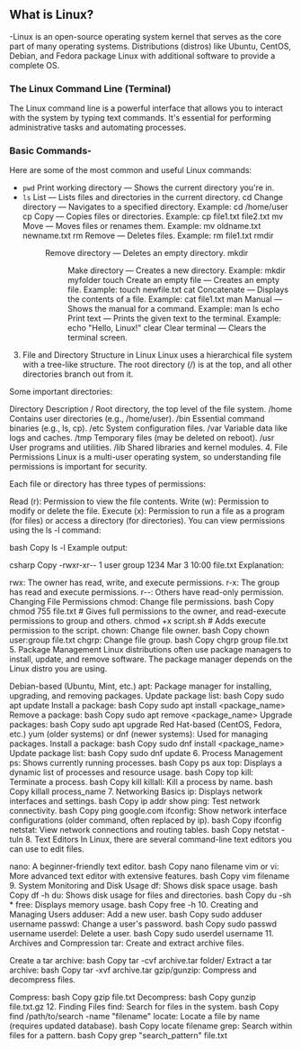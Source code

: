 ## What is Linux?
-Linux is an open-source operating system kernel that serves as the core part of many operating systems. Distributions (distros) like Ubuntu, CentOS, Debian, and Fedora package Linux with additional software to provide a complete OS.

### The Linux Command Line (Terminal)
The Linux command line is a powerful interface that allows you to interact with the system by typing text commands. It's essential for performing administrative tasks and automating processes.

### Basic Commands-
Here are some of the most common and useful Linux commands:

- `pwd`	Print working directory — Shows the current directory you're in.
- `ls`	List — Lists files and directories in the current directory.
cd <directory>	Change directory — Navigates to a specified directory. Example: cd /home/user
cp <source> <dest>	Copy — Copies files or directories. Example: cp file1.txt file2.txt
mv <source> <dest>	Move — Moves files or renames them. Example: mv oldname.txt newname.txt
rm <file>	Remove — Deletes files. Example: rm file1.txt
rmdir <dir>	Remove directory — Deletes an empty directory.
mkdir <dir>	Make directory — Creates a new directory. Example: mkdir myfolder
touch <file>	Create an empty file — Creates an empty file. Example: touch newfile.txt
cat <file>	Concatenate — Displays the contents of a file. Example: cat file1.txt
man <command>	Manual — Shows the manual for a command. Example: man ls
echo <text>	Print text — Prints the given text to the terminal. Example: echo "Hello, Linux!"
clear	Clear terminal — Clears the terminal screen.
3. File and Directory Structure in Linux
Linux uses a hierarchical file system with a tree-like structure. The root directory (/) is at the top, and all other directories branch out from it.

Some important directories:

Directory	Description
/	Root directory, the top level of the file system.
/home	Contains user directories (e.g., /home/user).
/bin	Essential command binaries (e.g., ls, cp).
/etc	System configuration files.
/var	Variable data like logs and caches.
/tmp	Temporary files (may be deleted on reboot).
/usr	User programs and utilities.
/lib	Shared libraries and kernel modules.
4. File Permissions
Linux is a multi-user operating system, so understanding file permissions is important for security.

Each file or directory has three types of permissions:

Read (r): Permission to view the file contents.
Write (w): Permission to modify or delete the file.
Execute (x): Permission to run a file as a program (for files) or access a directory (for directories).
You can view permissions using the ls -l command:

bash
Copy
ls -l
Example output:

csharp
Copy
-rwxr-xr-- 1 user group 1234 Mar  3 10:00 file.txt
Explanation:

rwx: The owner has read, write, and execute permissions.
r-x: The group has read and execute permissions.
r--: Others have read-only permission.
Changing File Permissions
chmod: Change file permissions.
bash
Copy
chmod 755 file.txt   # Gives full permissions to the owner, and read-execute permissions to group and others.
chmod +x script.sh   # Adds execute permission to the script.
chown: Change file owner.
bash
Copy
chown user:group file.txt
chgrp: Change file group.
bash
Copy
chgrp group file.txt
5. Package Management
Linux distributions often use package managers to install, update, and remove software. The package manager depends on the Linux distro you are using.

Debian-based (Ubuntu, Mint, etc.)
apt: Package manager for installing, upgrading, and removing packages.
Update package list:
bash
Copy
sudo apt update
Install a package:
bash
Copy
sudo apt install <package_name>
Remove a package:
bash
Copy
sudo apt remove <package_name>
Upgrade packages:
bash
Copy
sudo apt upgrade
Red Hat-based (CentOS, Fedora, etc.)
yum (older systems) or dnf (newer systems): Used for managing packages.
Install a package:
bash
Copy
sudo dnf install <package_name>
Update package list:
bash
Copy
sudo dnf update
6. Process Management
ps: Shows currently running processes.
bash
Copy
ps aux
top: Displays a dynamic list of processes and resource usage.
bash
Copy
top
kill: Terminate a process.
bash
Copy
kill <PID>
killall: Kill a process by name.
bash
Copy
killall process_name
7. Networking Basics
ip: Displays network interfaces and settings.
bash
Copy
ip addr show
ping: Test network connectivity.
bash
Copy
ping google.com
ifconfig: Show network interface configurations (older command, often replaced by ip).
bash
Copy
ifconfig
netstat: View network connections and routing tables.
bash
Copy
netstat -tuln
8. Text Editors
In Linux, there are several command-line text editors you can use to edit files.

nano: A beginner-friendly text editor.
bash
Copy
nano filename
vim or vi: More advanced text editor with extensive features.
bash
Copy
vim filename
9. System Monitoring and Disk Usage
df: Shows disk space usage.
bash
Copy
df -h
du: Shows disk usage for files and directories.
bash
Copy
du -sh *
free: Displays memory usage.
bash
Copy
free -h
10. Creating and Managing Users
adduser: Add a new user.
bash
Copy
sudo adduser username
passwd: Change a user's password.
bash
Copy
sudo passwd username
userdel: Delete a user.
bash
Copy
sudo userdel username
11. Archives and Compression
tar: Create and extract archive files.

Create a tar archive:
bash
Copy
tar -cvf archive.tar folder/
Extract a tar archive:
bash
Copy
tar -xvf archive.tar
gzip/gunzip: Compress and decompress files.

Compress:
bash
Copy
gzip file.txt
Decompress:
bash
Copy
gunzip file.txt.gz
12. Finding Files
find: Search for files in the system.
bash
Copy
find /path/to/search -name "filename"
locate: Locate a file by name (requires updated database).
bash
Copy
locate filename
grep: Search within files for a pattern.
bash
Copy
grep "search_pattern" file.txt
